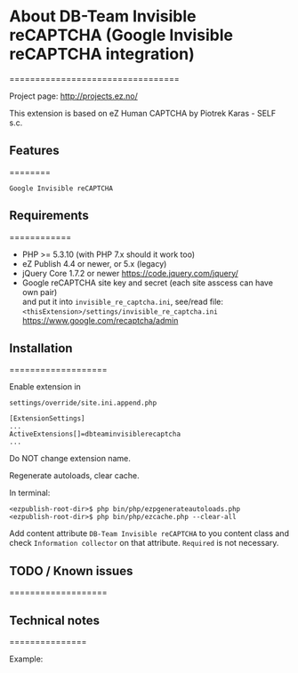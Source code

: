 # About DB-Team Invisible reCAPTCHA (Google Invisible reCAPTCHA integration)
=================================

Project page: http://projects.ez.no/

This extension is based on eZ Human CAPTCHA by Piotrek Karas - SELF s.c.


## Features
========

    Google Invisible reCAPTCHA


## Requirements
============

- PHP >= 5.3.10 (with PHP 7.x should it work too)
- eZ Publish 4.4 or newer, or 5.x (legacy)
- jQuery Core 1.7.2 or newer
    https://code.jquery.com/jquery/
- Google reCAPTCHA site key and secret (each site asscess can have own pair)<br>
    and put it into `invisible_re_captcha.ini`, see/read file:<br>
    `<thisExtension>/settings/invisible_re_captcha.ini`<br>
    https://www.google.com/recaptcha/admin


## Installation
===================

Enable extension in

`settings/override/site.ini.append.php`

```
[ExtensionSettings]
...
ActiveExtensions[]=dbteaminvisiblerecaptcha
...
```

Do NOT change extension name.

Regenerate autoloads, clear cache.

In terminal:

```
<ezpublish-root-dir>$ php bin/php/ezpgenerateautoloads.php
<ezpublish-root-dir>$ php bin/php/ezcache.php --clear-all

```

Add content attribute `DB-Team Invisible reCAPTCHA` to you content
class and check `Information collector` on that attribute.
`Required` is not necessary.


## TODO / Known issues
===================




## Technical notes
===============

Example:


